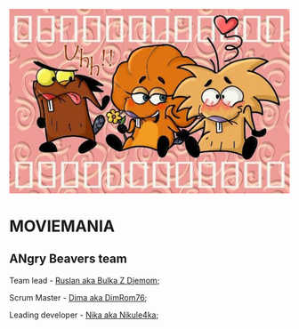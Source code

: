 ![Logo](./3_beavers.jpg)

# MOVIEMANIA

## ANgry Beavers team


Team lead - [Ruslan aka Bulka Z Djemom](https://github.com/RuslanZahriadskyi);

Scrum Master - [Dima aka DimRom76](https://github.com/DimRom76);

Leading developer - [Nika aka Nikule4ka](https://github.com/nikule4ka);







